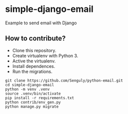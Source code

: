 # simple-django-email

Example to send email with Django

## How to contribute?

* Clone this repository.
* Create virtualenv with Python 3.
* Active the virtualenv.
* Install dependences.
* Run the migrations.

```
git clone https://github.com/Senguly/python-email.git
cd simple-django-email
python -m venv .venv
source .venv/bin/activate
pip install -r requirements.txt
python contrib/env_gen.py
python manage.py migrate
```
